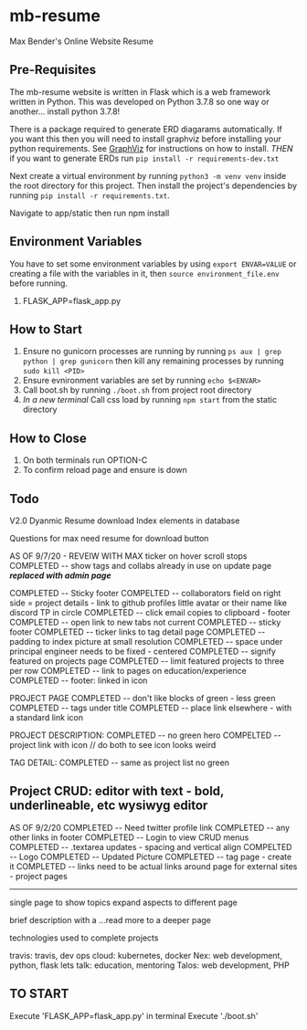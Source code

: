 # mb-resume
Max Bender's Online Website Resume

## Pre-Requisites

The mb-resume website is written in Flask which is a web framework written in Python. This was developed on Python 3.7.8 so one way or another... install python 3.7.8!

There is a package required to generate ERD diagarams automatically. If you want this then you will need to install graphviz before installing your python requirements. See [GraphViz](http://graphviz.org/download/) for instructions on how to install. *THEN* if you want to generate ERDs run `pip install -r requirements-dev.txt`

Next create a virtual environment by running `python3 -m venv venv` inside the root directory for this project. Then install the project's dependencies by running `pip install -r requirements.txt`.

Navigate to app/static then run npm install 

## Environment Variables
You have to set some environment variables by using `export ENVAR=VALUE` or creating a file with the variables in it, then `source environment_file.env` before running. 
<!-- See the [Dockerfile](Dockerfile) for an example.  -->

1. FLASK_APP=flask_app.py
<!-- 2. FLASK_CONFIG=development/production -->

## How to Start

1. Ensure no gunicorn processes are running by running `ps aux | grep python | grep gunicorn` then kill any remaining processes by running `sudo kill <PID>` 
2. Ensure evnironment variables are set by running `echo $<ENVAR>`
3. Call boot.sh by running `./boot.sh` from project root directory
4. *In a new terminal* Call css load by running `npm start` from the static directory

## How to Close

1. On both terminals run OPTION-C
2. To confirm reload page and ensure is down

## Todo
V2.0
Dyanmic Resume download
Index elements in database

Questions for max
need resume for download button


AS OF 9/7/20 - REVEIW WITH MAX
ticker on hover scroll stops 
COMPLETED -- show tags and collabs already in use on update page ***replaced with admin page***

COMPLETED -- Sticky footer
COMPELTED -- collaborators field on right side = project details - link to github profiles little avatar or their name like discord TP in circle
COMPLETED -- click email copies to clipboard - footer
COMPLETED -- open link to new tabs not current
COMPLETED -- sticky footer
COMPLETED -- ticker links to tag detail page 
COMPLETED -- padding to index picture at small resolution
COMPLETED -- space under principal engineer needs to be fixed - centered
COMPLETED -- signify featured on projects page 
COMPLETED -- limit featured projects to three per row
COMPLETED -- link to pages on education/experience
COMPLETED -- footer: linked in icon

PROJECT PAGE
COMPLETED -- don't like blocks of green - less green
COMPLETED -- tags under title
COMPLETED -- place link elsewhere - with a standard link icon

PROJECT DESCRIPTION:
COMPLETED -- no green hero 
COMPELTED -- project link with icon // do both to see icon looks weird

TAG DETAIL:
COMPLETED -- same as project list no green

Project CRUD:
editor with text - bold, underlineable, etc  wysiwyg editor
----
AS OF 9/2/20
COMPLETED -- Need twitter profile link
COMPLETED -- any other links in footer
COMPLETED -- Login to view CRUD menus
COMPLETED -- .textarea updates - spacing and vertical align
COMPELTED -- Logo
COMPLETED -- Updated Picture
COMPLETED -- tag page - create it
COMPLETED -- links need to be actual links around page for external sites - project pages 

----
single page to show topics 
expand aspects to different page

brief description with a ...read more to a deeper page 

technologies used to complete projects

travis: travis, dev ops
cloud: kubernetes, docker
Nex: web development, python, flask
lets talk: education, mentoring
Talos: web development, PHP

## TO START

Execute 'FLASK_APP=flask_app.py' in terminal
Execute './boot.sh'

